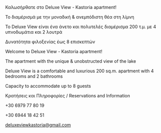 Καλωσήρθατε στο Deluxe View - Kastoria apartment!

Το διαμέρισμά με την μοναδική & ανεμπόδιστη θέα στη λίμνη

Το Deluxe View είναι ένα άνετο και πολυτελές διαμέρισμα 200 τ.μ. με 4 υπνοδωμάτια και 2 λουτρά

Δυνατότητα φιλοξενίας έως 8 επισκεπτών



Welcome to Deluxe View - Kastoria apartment!

The apartment with the unique & unobstructed view of the lake

Deluxe View is a comfortable and luxurious 200 sq.m. apartment with 4 bedrooms and 2 bathrooms

Capacity to accommodate up to 8 guests


Κρατήσεις και Πληροφορίες / Reservations and Ιnformation

+30 6979 77 80 19

+30 6944 18 42 51

deluxeviewkastoria@gmail.com
